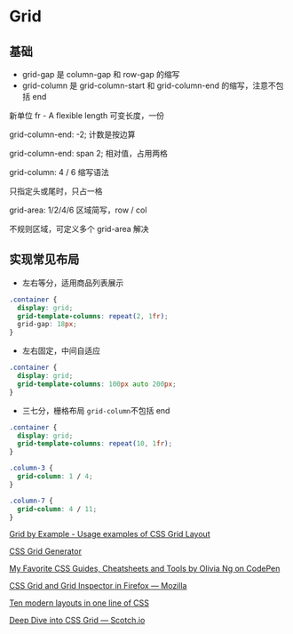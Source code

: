 # Grid

## 基础

- grid-gap 是 column-gap 和 row-gap 的缩写
- grid-column 是 grid-column-start 和 grid-column-end 的缩写，注意不包括 end

新单位 fr - A flexible length 可变长度，一份

grid-column-end: -2; 计数是按边算

grid-column-end: span 2; 相对值，占用两格

grid-column: 4 / 6 缩写语法

只指定头或尾时，只占一格

grid-area: 1/2/4/6 区域简写，row / col

不规则区域，可定义多个 grid-area 解决

## 实现常见布局

- 左右等分，适用商品列表展示

```css
.container {
  display: grid;
  grid-template-columns: repeat(2, 1fr);
  grid-gap: 18px;
}
```

- 左右固定，中间自适应

```css
.container {
  display: grid;
  grid-template-columns: 100px auto 200px;
}
```

- 三七分，栅格布局
  `grid-column`不包括 end

```css
.container {
  display: grid;
  grid-template-columns: repeat(10, 1fr);
}

.column-3 {
  grid-column: 1 / 4;
}

.column-7 {
  grid-column: 4 / 11;
}
```

[Grid by Example - Usage examples of CSS Grid Layout](https://gridbyexample.com/examples/)

[CSS Grid Generator](https://cssgrid-generator.netlify.com/)

[My Favorite CSS Guides, Cheatsheets and Tools by Olivia Ng on CodePen](https://codepen.io/oliviale/post/css-guides)

[CSS Grid and Grid Inspector in Firefox — Mozilla](https://www.mozilla.org/en-US/developer/css-grid/)

[Ten modern layouts in one line of CSS](https://web.dev/one-line-layouts/#05.-classic-holy-grail-layout:-grid-template:-auto-1fr-auto-auto-1fr-auto)

[Deep Dive into CSS Grid ― Scotch.io](https://scotch.io/tutorials/deep-dive-into-css-grid-2)

